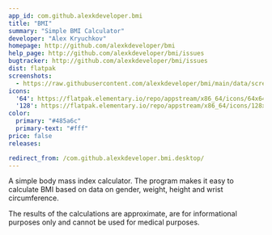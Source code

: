 ```yaml
---
app_id: com.github.alexkdeveloper.bmi
title: "BMI"
summary: "Simple BMI Calculator"
developer: "Alex Kryuchkov"
homepage: http://github.com/alexkdeveloper/bmi
help_page: http://github.com/alexkdeveloper/bmi/issues
bugtracker: http://github.com/alexkdeveloper/bmi/issues
dist: flatpak
screenshots:
  - https://raw.githubusercontent.com/alexkdeveloper/bmi/main/data/screenshots/screenshot1.png
icons:
  '64': https://flatpak.elementary.io/repo/appstream/x86_64/icons/64x64/com.github.alexkdeveloper.bmi.png
  '128': https://flatpak.elementary.io/repo/appstream/x86_64/icons/128x128/com.github.alexkdeveloper.bmi.png
color:
  primary: "#485a6c"
  primary-text: "#fff"
price: false
releases:

redirect_from: /com.github.alexkdeveloper.bmi.desktop/
---
```


<p>A simple body mass index calculator. The program makes it easy to calculate BMI based on data on gender, weight, height and wrist circumference.</p>
<p>The results of the calculations are approximate, are for informational purposes only and cannot be used for medical purposes.</p>